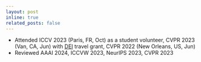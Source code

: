 ```yaml
---
layout: post
inline: true
related_posts: false
---
```

- Attended ICCV 2023 (Paris, FR, Oct) as a student volunteer, CVPR 2023 (Van, CA, Jun) with [DEI](https://cvpr2023.thecvf.com/public/DiversityInclusion) travel grant, CVPR 2022 (New Orleans, US, Jun)
- Reviewed AAAI 2024, ICCVW 2023, NeurIPS 2023, CVPR 2023
